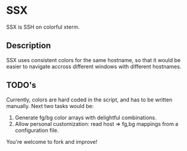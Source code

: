 SSX
===

SSX is SSH on colorful xterm.

Description
-----------

SSX uses consistent colors for the same hostname, so that it would be easier to navigate accross different windows with different hostnames.

TODO's
------

Currently, colors are hard coded in the script, and has to be written manually.
Next two tasks would be:

1. Generate fg/bg color arrays with delightful combinations.
2. Allow personal customization: read host => fg,bg mappings from a configuration file.

You're welcome to fork and improve!
